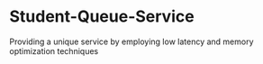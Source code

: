 # Student-Queue-Service
Providing a unique service by employing low latency and memory optimization techniques
